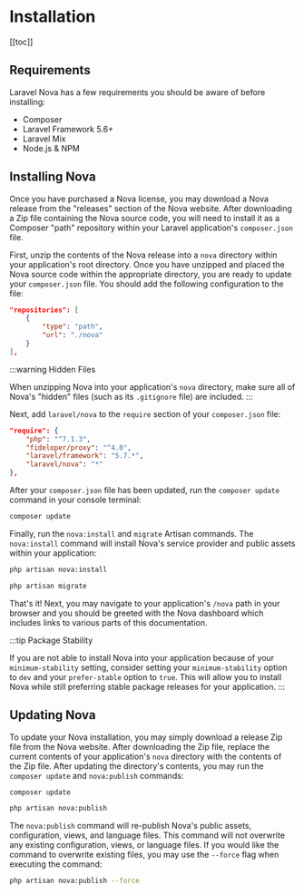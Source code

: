 # Installation

[[toc]]

## Requirements

Laravel Nova has a few requirements you should be aware of before installing:

*   Composer
*   Laravel Framework 5.6+
*   Laravel Mix
*   Node.js & NPM

## Installing Nova

Once you have purchased a Nova license, you may download a Nova release from the "releases" section of the Nova website. After downloading a Zip file containing the Nova source code, you will need to install it as a Composer "path" repository within your Laravel application's `composer.json` file.

First, unzip the contents of the Nova release into a `nova` directory within your application's root directory. Once you have unzipped and placed the Nova source code within the appropriate directory, you are ready to update your `composer.json` file. You should add the following configuration to the file:

```json
"repositories": [
    {
        "type": "path",
        "url": "./nova"
    }
],
```

:::warning Hidden Files

When unzipping Nova into your application's `nova` directory, make sure all of Nova's "hidden" files (such as its `.gitignore` file) are included.
:::

Next, add `laravel/nova` to the `require` section of your `composer.json` file:

```json
"require": {
    "php": "^7.1.3",
    "fideloper/proxy": "^4.0",
    "laravel/framework": "5.7.*",
    "laravel/nova": "*"
},
```

After your `composer.json` file has been updated, run the `composer update` command in your console terminal:

```sh
composer update
```

Finally, run the `nova:install` and `migrate` Artisan commands. The `nova:install` command will install Nova's service provider and public assets within your application:

```sh
php artisan nova:install

php artisan migrate
```

That's it! Next, you may navigate to your application's `/nova` path in your browser and you should be greeted with the Nova dashboard which includes links to various parts of this documentation.

:::tip Package Stability

If you are not able to install Nova into your application because of your `minimum-stability` setting, consider setting your `minimum-stability` option to `dev` and your `prefer-stable` option to `true`. This will allow you to install Nova while still preferring stable package releases for your application.
:::

## Updating Nova

To update your Nova installation, you may simply download a release Zip file from the Nova website. After downloading the Zip file, replace the current contents of your application's `nova` directory with the contents of the Zip file. After updating the directory's contents, you may run the `composer update` and `nova:publish` commands:

```sh
composer update

php artisan nova:publish
```

The `nova:publish` command will re-publish Nova's public assets, configuration, views, and language files. This command will not overwrite any existing configuration, views, or language files. If you would like the command to overwrite existing files, you may use the `--force` flag when executing the command:

```sh
php artisan nova:publish --force
```
